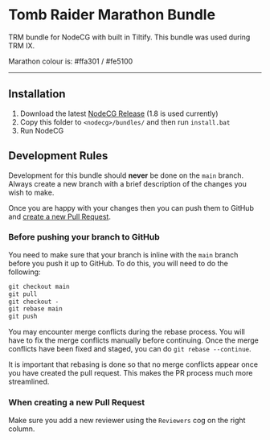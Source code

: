 # Tomb Raider Marathon Bundle

TRM bundle for NodeCG with built in Tiltify. This bundle was used during TRM IX.

Marathon colour is: #ffa301 / #fe5100

---

## Installation

1. Download the latest [NodeCG Release](https://github.com/nodecg/nodecg/releases) (1.8 is used currently)
2. Copy this folder to `<nodecg>/bundles/` and then run `install.bat`
3. Run NodeCG

## Development Rules

Development for this bundle should **never** be done on the `main` branch. Always create a new branch with a brief description of the changes you wish to make.

Once you are happy with your changes then you can push them to GitHub and [create a new Pull Request](https://github.com/Forceh91/trm-viii/pulls).

### Before pushing your branch to GitHub

You need to make sure that your branch is inline with the `main` branch before you push it up to GitHub. To do this, you will need to do the following:

```cmd
git checkout main
git pull
git checkout -
git rebase main
git push
```

You may encounter merge conflicts during the rebase process. You will have to fix the merge conflicts manually before continuing. Once the merge conflicts have been fixed and staged, you can do `git rebase --continue`.

It is important that rebasing is done so that no merge conflicts appear once you have created the pull request. This makes the PR process much more streamlined.

### When creating a new Pull Request

Make sure you add a new reviewer using the `Reviewers` cog on the right column.
